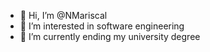 - 👋 Hi, I’m @NMariscal
- 👀 I’m interested in software engineering
- 🌱 I’m currently ending my university degree

<!---
NMariscal/NMariscal is a ✨ special ✨ repository because its `README.md` (this file) appears on your GitHub profile.
You can click the Preview link to take a look at your changes.
--->
